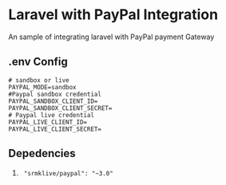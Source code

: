 # Laravel with PayPal Integration
An sample of integrating laravel with PayPal payment Gateway

## .env Config
```
# sandbox or live
PAYPAL_MODE=sandbox
#Paypal sandbox credential
PAYPAL_SANDBOX_CLIENT_ID=
PAYPAL_SANDBOX_CLIENT_SECRET=
# Paypal live credential
PAYPAL_LIVE_CLIENT_ID=
PAYPAL_LIVE_CLIENT_SECRET=
```
## Depedencies
1. ` "srmklive/paypal": "~3.0"`
